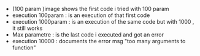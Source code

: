 - (100 param )image shows the first code i tried with 100 param
- execution 100param : is an execution of that first code
- execution 1000param : is an execution of the same code but with 1000 , it still works
- Max parametre : is the last code i executed and got an error
- execution 10000 : documents the error msg "too many arguments to function"

